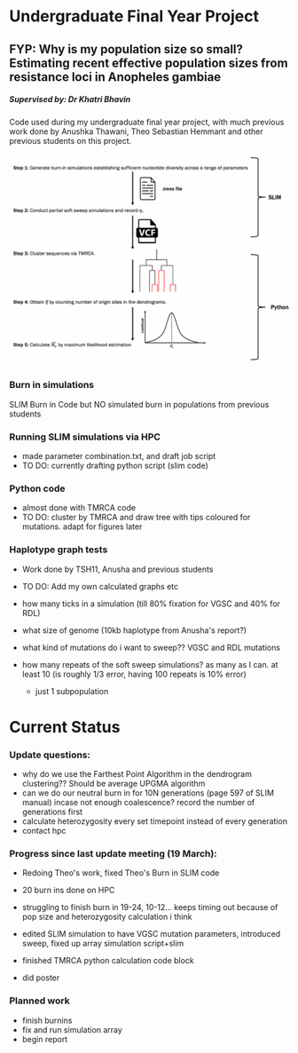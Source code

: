 # Undergraduate Final Year Project
## FYP: Why is my population size so small? Estimating recent effective population sizes from resistance loci in Anopheles gambiae

##### Supervised by: Dr Khatri Bhavin

Code used during my undergraduate final year project, with much previous work done by Anushka Thawani, Theo Sebastian Hemmant and other previous students on this project.

![alt text](image.png)

### Burn in simulations
SLIM Burn in Code but NO simulated burn in populations from previous students

### Running SLIM simulations via HPC 
- made parameter combination.txt, and draft job script
- TO DO: currently drafting python script (slim code)


### Python code
- almost done with TMRCA code
- TO DO: cluster by TMRCA and draw tree with tips coloured for mutations. adapt for figures later


### Haplotype graph tests
- Work done by TSH11, Anusha and previous students
- TO DO: Add my own calculated graphs etc







- how many ticks in a simulation (till 80% fixation for VGSC and 40% for RDL)
- what size of genome  (10kb haplotype from Anusha's report?)
- what kind of mutations do i want to sweep?? VGSC and RDL mutations

- how many repeats of the soft sweep simulations? as many as I can. at least 10 (is roughly 1/3 error, having 100 repeats is 10% error)
    - just 1 subpopulation

# Current Status
### Update questions:
- why do we use the Farthest Point Algorithm in the dendrogram clustering?? Should be average UPGMA algorithm
- can we do our neutral burn in for 10N generations (page 597 of SLIM manual) incase not enough coalescence? record the number of generations first
- calculate heterozygosity every set timepoint instead of every generation
- contact hpc

### Progress since last update meeting (19 March):
- Redoing Theo's work, fixed Theo's Burn in SLIM code
- 20 burn ins done on HPC
- struggling to finish burn in 19-24, 10-12... keeps timing out because of pop size and heterozygosity calculation i think

- edited SLIM simulation to have VGSC mutation parameters, introduced sweep, fixed up array simulation script+slim

- finished TMRCA python calculation code block

- did poster

### Planned work
- finish burnins
- fix and run simulation array
- begin report
